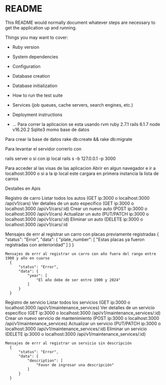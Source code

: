 # README

This README would normally document whatever steps are necessary to get the
application up and running.

Things you may want to cover:

* Ruby version

* System dependencies

* Configuration

* Database creation

* Database initialization

* How to run the test suite

* Services (job queues, cache servers, search engines, etc.)

* Deployment instructions

* ...
Para correr la aplicacion se esta usando
  rvm ruby 2.7.1
  rails 6.1.7
  node v16.20.2
  Sqlite3 momo base de datos

Para crear la base de datos
  rake db:create && rake db:migrate

Para levantar el servidor correrlo con

  rails server
  o si con ip local rails s -b 127.0.0.1 -p 3000

Para acceder al las visas de las aplicacion
  Abrir en algun navegador e ir a localhost:3000 o si a la ip local
  este cargara en primera instancia la lista de carros

Destalles en Apis

  Registro de carro
    Listar todos los autos (GET ip:3000 o localhost:3000 /api/v1/cars)
    Ver detalles de un auto específico (GET ip:3000 o localhost:3000 /api/v1/cars/:id)
    Crear un nuevo auto (POST ip:3000 o localhost:3000 /api/v1/cars)
    Actualizar un auto (PUT/PATCH ip:3000 o localhost:3000 /api/v1/cars/:id)
    Eliminar un auto (DELETE ip:3000 o localhost:3000 /api/v1/cars/:id

  Mensajes de errr al registrar un carro con placas previamente registradas
    {
        "status": "Error",
        "data": {
            "plate_number": [
                "Estas placas ya fueron registradas con anterioridad"
            ]
        }
    }

    Mensajes de errr al registrar un carro con año fuera del rango entre 1900 y año en cuarso
      {
          "status": "Error",
          "data": {
              "year": [
                  "El año debe de ser entre 1900 y 2024"
              ]
          }
      }

  Registro de servicio
    Listar todos los servicios (GET ip:3000 o localhost:3000 /api/v1/maintenance_services)
    Ver detalles de un servicio específico (GET ip:3000 o localhost:3000 /api/v1/maintenance_services/:id)
    Crear un nuevo servicio de mantenimiento (POST ip:3000 o localhost:3000 /api/v1/maintenance_services)
    Actualizar un servicio (PUT/PATCH ip:3000 o localhost:3000 /api/v1/maintenance_services/:id)
    Eliminar un servicio (DELETE ip:3000 o localhost:3000 /api/v1/maintenance_services/:id)

    Mensajes de errr al registrar un servicio sin descripción
      {
          "status": "Error",
          "data": {
              "description": [
                  "Favor de ingresar una descripción"
              ]
          }
      }

